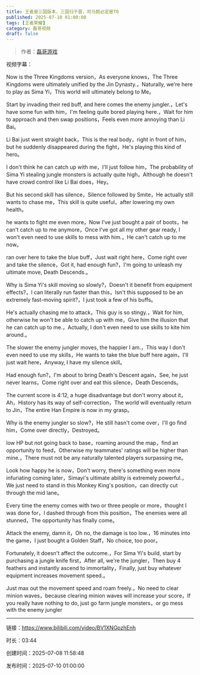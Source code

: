 ```yaml
---
title: 王者是三国版本，三国归于晋，司马懿必定是T0
published: 2025-07-10 01:00:00
tags: [王者荣耀]
category: 磊哥视频
draft: false
---
```



> 作者：[磊哥游戏](https://space.bilibili.com/268941858?spm_id_from=333.788.upinfo.head.click)

视频字幕：

Now is the Three Kingdoms version，As everyone knows，The Three Kingdoms were ultimately unified by the Jin Dynasty.，Naturally, we're here to play as Sima Yi，This world will ultimately belong to Me。

Start by invading their red buff, and here comes the enemy jungler.，Let's have some fun with him，I'm feeling quite bored playing here.，Wait for him to approach and then swap positions，Feels even more annoying than Li Bai。

Li Bai just went straight back，This is the real body，right in front of him，but he suddenly disappeared during the fight，He's playing this kind of hero。

I don't think he can catch up with me，I'll just follow him，The probability of Sima Yi stealing jungle monsters is actually quite high，Although he doesn't have crowd control like Li Bai does，Hey。

But his second skill has silence，Silence followed by Smite，He actually still wants to chase me，This skill is quite useful，after lowering my own health。

he wants to fight me even more，Now I've just bought a pair of boots，he can't catch up to me anymore，Once I've got all my other gear ready, I won't even need to use skills to mess with him.，He can't catch up to me now。

ran over here to take the blue buff，Just wait right here，Come right over and take the silence，Got it, had enough fun?，I'm going to unleash my ultimate move, Death Descends.。

Why is Sima Yi's skill moving so slowly?，Doesn't it benefit from equipment effects?，I can literally run faster than this，Isn't this supposed to be an extremely fast-moving spirit?，I just took a few of his buffs。

He's actually chasing me to attack，This guy is so stingy.，Wait for him, otherwise he won't be able to catch up with me，Give him the illusion that he can catch up to me.，Actually, I don't even need to use skills to kite him around.。

The slower the enemy jungler moves, the happier I am.，This way I don't even need to use my skills，He wants to take the blue buff here again，I'll just wait here，Anyway, I have my silence skill。

Had enough fun?，I'm about to bring Death's Descent again，See, he just never learns，Come right over and eat this silence，Death Descends。

The current score is 4:12, a huge disadvantage but don't worry about it，Ah，History has its way of self-correction，The world will eventually return to Jin，The entire Han Empire is now in my grasp。

Why is the enemy jungler so slow?，He still hasn't come over，I'll go find him，Come over directly，Destroyed。

low HP but not going back to base，roaming around the map，find an opportunity to feed，Otherwise my teammates' ratings will be higher than mine.，There must not be any naturally talented players surpassing me。

Look how happy he is now，Don't worry, there's something even more infuriating coming later，Simayi's ultimate ability is extremely powerful.，We just need to stand in this Monkey King's position，can directly cut through the mid lane。

Every time the enemy comes with two or three people or more，thought I was done for，I dashed through from this position，The enemies were all stunned，The opportunity has finally come。

Attack the enemy, damn it，Oh no, the damage is too low.，16 minutes into the game，I just bought a Golden Staff，No choice, too poor。

Fortunately, it doesn't affect the outcome.，For Sima Yi's build, start by purchasing a jungle knife first，After all, we're the jungler，Then buy 4 feathers and instantly ascend to immortality，Finally, just buy whatever equipment increases movement speed.。

Just max out the movement speed and roam freely.，No need to clear minion waves，because clearing minion waves will increase your score，If you really have nothing to do, just go farm jungle monsters，or go mess with the enemy jungler

---

链接：https://www.bilibili.com/video/BV1XNGpzhEnh

时长：03:44

创建时间：2025-07-08 11:58:48

发布时间：2025-07-10 01:00:00
